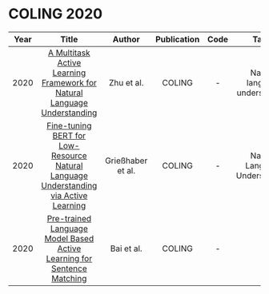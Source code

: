 # COLING 2020

| Year |                                                       Title                                                       |   Author    | Publication | Code | Tasks | Notes | Datasets| Notions |
|:----:|:-----------------------------------------------------------------------------------------------------------------:|:-----------:|:-----------:|:----:|:----:|:-----:|:-----:|:-----:|
| 2020 |       [A Multitask Active Learning Framework for Natural Language Understanding](https://aclanthology.org/2020.coling-main.430/)       |    Zhu et al.     |   COLING    |  -   |  Natural language understanding    |  `Entropy`, `BERT`,  `Multitask`, `PT+FT`, `Hard`    |    ATIS, SNIPS, FB-Werther, FB-Reminder, FB-Alarm   |       |
| 2020 | [Fine-tuning BERT for Low-Resource Natural Language Understanding via Active Learning](https://aclanthology.org/2020.coling-main.100/) | Grießhaber et al. |   COLING    |  -   |  Natural Language Understanding    | `Uncertainty`,    `BERT`, `None`, `PT+FT`, `Hard`   |   QNLI, MNLI, SST_2, SNLI    |       |
| 2020 |        [Pre-trained Language Model Based Active Learning for Sentence Matching](https://aclanthology.org/2020.coling-main.130/)        |    Bai et al.     |   COLING    |  -   |      |       |       |       |
